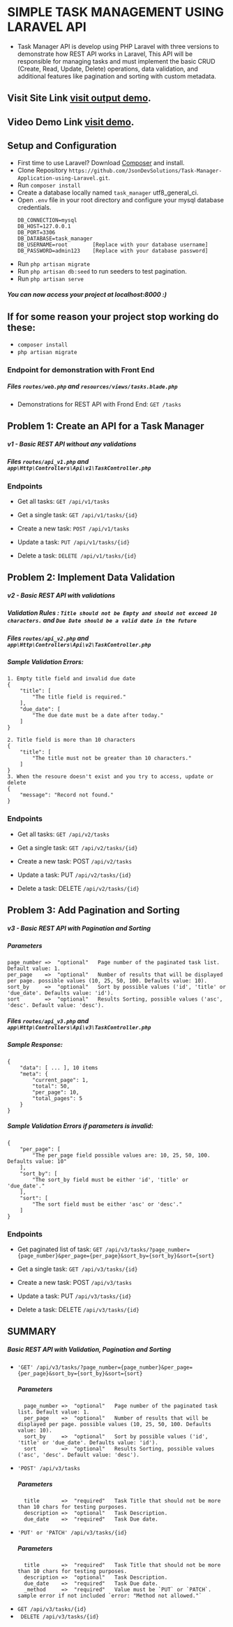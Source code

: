 # SIMPLE TASK MANAGEMENT USING LARAVEL API
- Task Manager API is develop using PHP Laravel with three versions to demonstrate how REST API works in Laravel, This API will be responsible for managing tasks and must implement the basic CRUD (Create, Read, Update, Delete) operations, data validation, and additional features like pagination and sorting with custom metadata.

## Visit Site Link [visit output demo](https://task-management-api.jsondev-solutions.com/).
## Video Demo Link [visit demo](https://youtu.be/QfsQarqoUPs).
## Setup and Configuration
- First time to use Laravel? Download [Composer](https://getcomposer.org/) and install.
- Clone Repository `https://github.com/JsonDevSolutions/Task-Manager-Application-using-Laravel.git`.
- Run `composer install`
- Create a database locally named `task_manager` utf8_general_ci.
- Open `.env` file in your root directory and configure your mysql database credentials.
    ```env
    DB_CONNECTION=mysql
    DB_HOST=127.0.0.1
    DB_PORT=3306
    DB_DATABASE=task_manager 
    DB_USERNAME=root        [Replace with your database username]
    DB_PASSWORD=admin123    [Replace with your database password]
    ```
- Run `php artisan migrate`
- Run `php artisan db:seed` to run seeders to test pagination.
- Run `php artisan serve`

##### You can now access your project at localhost:8000 :)

## If for some reason your project stop working do these:
- `composer install`
- `php artisan migrate`

### Endpoint for demonstration with Front End
##### Files `routes/web.php` and `resources/views/tasks.blade.php`
- Demonstrations for REST API with Frond End: `GET /tasks`

## Problem 1: Create an API for a Task Manager
##### v1 - Basic REST API without any validations
##### Files `routes/api_v1.php` and `app\Http\Controllers\Api\v1\TaskController.php`
### Endpoints
- Get all tasks: `GET /api/v1/tasks`

- Get a single task: `GET /api/v1/tasks/{id}`

- Create a new task: `POST /api/v1/tasks`

- Update a task: `PUT /api/v1/tasks/{id}`

- Delete a task: `DELETE /api/v1/tasks/{id}`

## Problem 2: Implement Data Validation
##### v2 - Basic REST API with validations
##### Validation Rules : `Title should not be Empty and should not exceed 10 characters.` and `Due Date should be a valid date in the future`
##### Files `routes/api_v2.php` and `app\Http\Controllers\Api\v2\TaskController.php`
##### Sample Validation Errors:
    1. Empty title field and invalid due date
    {
        "title": [
            "The title field is required."
        ],
        "due_date": [
            "The due date must be a date after today."
        ]
    }

    2. Title field is more than 10 characters
    {
        "title": [
            "The title must not be greater than 10 characters."
        ]
    }
    3. When the resoure doesn't exist and you try to access, update or delete
    {
        "message": "Record not found."
    }
### Endpoints
- Get all tasks: `GET /api/v2/tasks`

- Get a single task: `GET /api/v2/tasks/{id}`

- Create a new task: POST `/api/v2/tasks`

- Update a task: PUT `/api/v2/tasks/{id}`

- Delete a task: DELETE `/api/v2/tasks/{id}`

## Problem 3: Add Pagination and Sorting
##### v3 - Basic REST API with Pagination and Sorting
##### Parameters 
    page_number =>  "optional"   Page number of the paginated task list. Default value: 1.
    per_page    =>  "optional"   Number of results that will be displayed per page. possible values (10, 25, 50, 100. Defaults value: 10).
    sort_by     =>  "optional"   Sort by possible values ('id', 'title' or 'due_date'. Defaults value: 'id').
    sort        =>  "optional"   Results Sorting, possible values ('asc', 'desc'. Default value: 'desc').

##### Files `routes/api_v3.php` and `app\Http\Controllers\Api\v3\TaskController.php`
##### Sample Response:
    {
        "data": [ ... ], 10 items
        "meta": {
            "current_page": 1,
            "total": 50,
            "per_page": 10,
            "total_pages": 5
        }
    }
##### Sample Validation Errors if parameters is invalid:
    {
        "per_page": [
            "The per_page field possible values are: 10, 25, 50, 100. Defaults value: 10"
        ],
        "sort_by": [
            "The sort_by field must be either 'id', 'title' or 'due_date'."
        ],
        "sort": [
            "The sort field must be either 'asc' or 'desc'."
        ]
    }
### Endpoints
- Get paginated list of task: `GET /api/v3/tasks/?page_number={page_number}&per_page={per_page}&sort_by={sort_by}&sort={sort}`

- Get a single task: `GET /api/v3/tasks/{id}`

- Create a new task: POST `/api/v3/tasks`

- Update a task: PUT `/api/v3/tasks/{id}`

- Delete a task: DELETE `/api/v3/tasks/{id}`

## SUMMARY
##### Basic REST API with Validation, Pagination and Sorting
- `'GET' /api/v3/tasks/?page_number={page_number}&per_page={per_page}&sort_by={sort_by}&sort={sort}`
    ##### Parameters 
        page_number =>  "optional"   Page number of the paginated task list. Default value: 1.
        per_page    =>  "optional"   Number of results that will be displayed per page. possible values (10, 25, 50, 100. Defaults value: 10).
        sort_by     =>  "optional"   Sort by possible values ('id', 'title' or 'due_date'. Defaults value: 'id').
        sort        =>  "optional"   Results Sorting, possible values ('asc', 'desc'. Default value: 'desc').

- `'POST' /api/v3/tasks`
    ##### Parameters 
        title       =>  "required"   Task Title that should not be more than 10 chars for testing purposes.
        description =>  "optional"   Task Description.
        due_date    =>  "required"   Task Due date.
- `'PUT' or 'PATCH' /api/v3/tasks/{id}`
    ##### Parameters 
        title       =>  "required"   Task Title that should not be more than 10 chars for testing purposes.
        description =>  "optional"   Task Description.
        due_date    =>  "required"   Task Due date.
        _method     =>  "required"   Value must be `PUT` or `PATCH`. sample error if not included `error: "Method not allowed."`
- `GET /api/v3/tasks/{id}`
- ` DELETE /api/v3/tasks/{id}`
